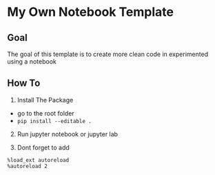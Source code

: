 # My Own Notebook Template
## Goal
The goal of this template is to create more clean code in experimented using a notebook

## How To

1. Install The Package
- go to the root folder
- `pip install --editable .`

2. Run jupyter notebook or jupyter lab

3. Dont forget to add  
```
%load_ext autoreload
%autoreload 2
```

